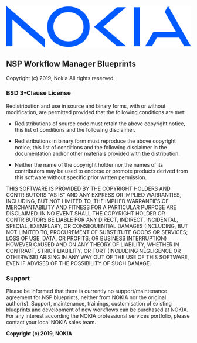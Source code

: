 ![NOKIA](https://raw.githubusercontent.com/nokia/nsp-workflow/master/logo.png)
## NSP Workflow Manager Blueprints
Copyright (c) 2019, Nokia
All rights reserved.

### BSD 3-Clause License

Redistribution and use in source and binary forms, with or without
modification, are permitted provided that the following conditions are met:

* Redistributions of source code must retain the above copyright notice, this
  list of conditions and the following disclaimer.

* Redistributions in binary form must reproduce the above copyright notice,
  this list of conditions and the following disclaimer in the documentation
  and/or other materials provided with the distribution.

* Neither the name of the copyright holder nor the names of its
  contributors may be used to endorse or promote products derived from
  this software without specific prior written permission.

THIS SOFTWARE IS PROVIDED BY THE COPYRIGHT HOLDERS AND CONTRIBUTORS "AS IS"
AND ANY EXPRESS OR IMPLIED WARRANTIES, INCLUDING, BUT NOT LIMITED TO, THE
IMPLIED WARRANTIES OF MERCHANTABILITY AND FITNESS FOR A PARTICULAR PURPOSE ARE
DISCLAIMED. IN NO EVENT SHALL THE COPYRIGHT HOLDER OR CONTRIBUTORS BE LIABLE
FOR ANY DIRECT, INDIRECT, INCIDENTAL, SPECIAL, EXEMPLARY, OR CONSEQUENTIAL
DAMAGES (INCLUDING, BUT NOT LIMITED TO, PROCUREMENT OF SUBSTITUTE GOODS OR
SERVICES; LOSS OF USE, DATA, OR PROFITS; OR BUSINESS INTERRUPTION) HOWEVER
CAUSED AND ON ANY THEORY OF LIABILITY, WHETHER IN CONTRACT, STRICT LIABILITY,
OR TORT (INCLUDING NEGLIGENCE OR OTHERWISE) ARISING IN ANY WAY OUT OF THE USE
OF THIS SOFTWARE, EVEN IF ADVISED OF THE POSSIBILITY OF SUCH DAMAGE.


### Support
Please be informed that there is currently no support/maintenance agreement
for NSP blueprints, neither from NOKIA nor the original author(s). Support,
maintenance, trainings, customisation of existing blueprints and development
of new workflows can be purchased at NOKIA. For any interest according the
NOKIA professional services portfolio, please contact your local NOKIA
sales team.

**Copyright (c) 2019, NOKIA**
